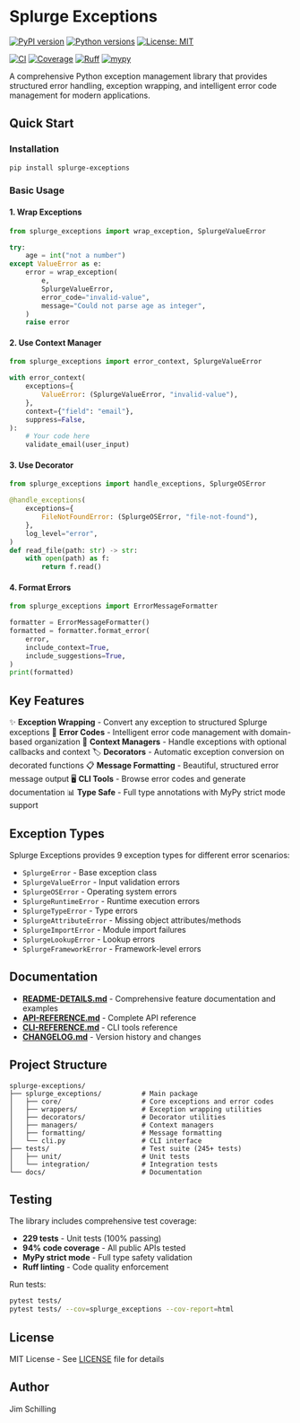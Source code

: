 # Splurge Exceptions

[![PyPI version](https://badge.fury.io/py/splurge-exceptions.svg)](https://pypi.org/project/splurge-exceptions/)
[![Python versions](https://img.shields.io/pypi/pyversions/splurge-exceptions.svg)](https://pypi.org/project/splurge-exceptions/)
[![License: MIT](https://img.shields.io/badge/License-MIT-blue.svg)](https://opensource.org/licenses/MIT)

[![CI](https://github.com/jim-schilling/splurge-exceptions/actions/workflows/ci-quick-test.yml/badge.svg)](https://github.com/jim-schilling/splurge-exceptions/actions/workflows/ci-quick-test.yml)
[![Coverage](https://img.shields.io/badge/coverage-94%25-brightgreen.svg)](https://github.com/jim-schilling/splurge-exceptions)
[![Ruff](https://img.shields.io/endpoint?url=https://raw.githubusercontent.com/astral-sh/ruff/main/assets/badge/v2.json)](https://github.com/astral-sh/ruff)
[![mypy](https://img.shields.io/badge/mypy-checked-black)](https://mypy-lang.org/)



A comprehensive Python exception management library that provides structured error handling, exception wrapping, and intelligent error code management for modern applications.

## Quick Start

### Installation

```bash
pip install splurge-exceptions
```

### Basic Usage

#### 1. Wrap Exceptions

```python
from splurge_exceptions import wrap_exception, SplurgeValueError

try:
    age = int("not a number")
except ValueError as e:
    error = wrap_exception(
        e,
        SplurgeValueError,
        error_code="invalid-value",
        message="Could not parse age as integer",
    )
    raise error
```

#### 2. Use Context Manager

```python
from splurge_exceptions import error_context, SplurgeValueError

with error_context(
    exceptions={
        ValueError: (SplurgeValueError, "invalid-value"),
    },
    context={"field": "email"},
    suppress=False,
):
    # Your code here
    validate_email(user_input)
```

#### 3. Use Decorator

```python
from splurge_exceptions import handle_exceptions, SplurgeOSError

@handle_exceptions(
    exceptions={
        FileNotFoundError: (SplurgeOSError, "file-not-found"),
    },
    log_level="error",
)
def read_file(path: str) -> str:
    with open(path) as f:
        return f.read()
```

#### 4. Format Errors

```python
from splurge_exceptions import ErrorMessageFormatter

formatter = ErrorMessageFormatter()
formatted = formatter.format_error(
    error,
    include_context=True,
    include_suggestions=True,
)
print(formatted)
```

## Key Features

✨ **Exception Wrapping** - Convert any exception to structured Splurge exceptions
🎯 **Error Codes** - Intelligent error code management with domain-based organization
🔄 **Context Managers** - Handle exceptions with optional callbacks and context
🏷️ **Decorators** - Automatic exception conversion on decorated functions
📋 **Message Formatting** - Beautiful, structured error message output
🖥️ **CLI Tools** - Browse error codes and generate documentation
📊 **Type Safe** - Full type annotations with MyPy strict mode support

## Exception Types

Splurge Exceptions provides 9 exception types for different error scenarios:

- `SplurgeError` - Base exception class
- `SplurgeValueError` - Input validation errors
- `SplurgeOSError` - Operating system errors
- `SplurgeRuntimeError` - Runtime execution errors
- `SplurgeTypeError` - Type errors
- `SplurgeAttributeError` - Missing object attributes/methods
- `SplurgeImportError` - Module import failures
- `SplurgeLookupError` - Lookup errors
- `SplurgeFrameworkError` - Framework-level errors

## Documentation

- **[README-DETAILS.md](docs/README-DETAILS.md)** - Comprehensive feature documentation and examples
- **[API-REFERENCE.md](docs/api/API-REFERENCE.md)** - Complete API reference
- **[CLI-REFERENCE.md](docs/cli/CLI-REFERENCE.md)** - CLI tools reference
- **[CHANGELOG.md](CHANGELOG.md)** - Version history and changes

## Project Structure

```
splurge-exceptions/
├── splurge_exceptions/          # Main package
│   ├── core/                    # Core exceptions and error codes
│   ├── wrappers/                # Exception wrapping utilities
│   ├── decorators/              # Decorator utilities
│   ├── managers/                # Context managers
│   ├── formatting/              # Message formatting
│   └── cli.py                   # CLI interface
├── tests/                       # Test suite (245+ tests)
│   ├── unit/                    # Unit tests
│   └── integration/             # Integration tests
└── docs/                        # Documentation
```

## Testing

The library includes comprehensive test coverage:

- **229 tests** - Unit tests (100% passing)
- **94% code coverage** - All public APIs tested
- **MyPy strict mode** - Full type safety validation
- **Ruff linting** - Code quality enforcement

Run tests:
```bash
pytest tests/
pytest tests/ --cov=splurge_exceptions --cov-report=html
```

## License

MIT License - See [LICENSE](LICENSE) file for details

## Author

Jim Schilling
